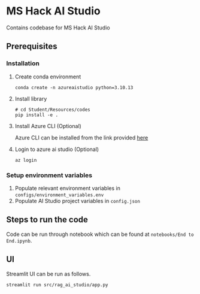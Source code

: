 # MS Hack AI Studio

Contains codebase for MS Hack AI Studio

## Prerequisites

### Installation

1. Create conda environment
    ```
    conda create -n azureaistudio python=3.10.13
    ```
2. Install library
    ```
    # cd Student/Resources/codes
    pip install -e .
    ```
3. Install Azure CLI (Optional)

    Azure CLI can be installed from the link provided [here](https://learn.microsoft.com/en-us/cli/azure/install-azure-cli)

4. Login to azure ai studio (Optional)
    ```
    az login
    ```

### Setup environment variables

1. Populate relevant environment variables in `configs/environment_variables.env`
2. Populate AI Studio project variables in `config.json`

## Steps to run the code

Code can be run through notebook which can be found at `notebooks/End to End.ipynb`.

## UI

Streamlit UI can be run as follows.

```
streamlit run src/rag_ai_studio/app.py
```